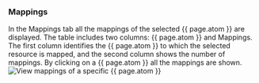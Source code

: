 ### Mappings
In the Mappings tab all the mappings of the selected {{ page.atom }} are displayed. The table includes two columns: {{ page.atom }} and Mappings. The first column identifies the {{ page.atom }} to which the selected resource is mapped, and the second column shows the number of mappings. By clicking on a {{ page.atom }} all the mappings are shown. 
![View mappings of a specific {{ page.atom }}]({{site.figures_link}}/{{include.portal}}/menu_mappings.png)
